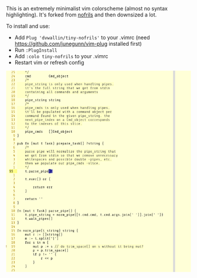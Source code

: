 This is an extremely minimalist vim colorscheme (almost no syntax highlighting).
It's forked from [nofrils](https://github.com/robertmeta/nofrils) and then downsized a lot.

To install and use:
- Add `Plug 'dvwallin/tiny-nofrils'` to your .vimrc (need https://github.com/junegunn/vim-plug installed first)
- Run `:PlugInstall`
- Add `:colo tiny-nofrils` to your .vimrc
- Restart vim or refresh config


![Tiny-NoFrils](https://raw.githubusercontent.com/dvwallin/tiny-nofrils/master/scrsh/tiny-nofrils.png)

